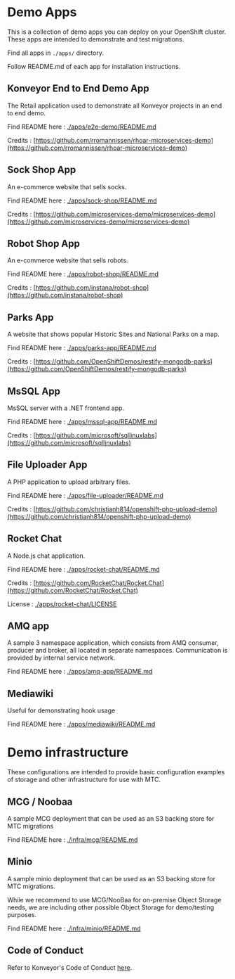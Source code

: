 # Demo Apps

This is a collection of demo apps you can deploy on your OpenShift cluster. These apps are intended to demonstrate and test migrations.

Find all apps in `./apps/` directory.

Follow README.md of each app for installation instructions.

## Konveyor End to End Demo App

The Retail application used to demonstrate all Konveyor projects in an end to end demo.

Find README here : [./apps/e2e-demo/README.md](./apps/e2e-demo/README.md)

Credits : [https://github.com/rromannissen/rhoar-microservices-demo](https://github.com/rromannissen/rhoar-microservices-demo)

## Sock Shop App

An e-commerce website that sells socks.

Find README here : [./apps/sock-shop/README.md](./apps/sock-shop/README.md)

Credits : [https://github.com/microservices-demo/microservices-demo](https://github.com/microservices-demo/microservices-demo)

## Robot Shop App

An e-commerce website that sells robots.

Find README here : [./apps/robot-shop/README.md](./apps/robot-shop/README.md)

Credits : [https://github.com/instana/robot-shop](https://github.com/instana/robot-shop)

## Parks App

A website that shows popular Historic Sites and National Parks on a map.

Find README here : [./apps/parks-app/README.md](./apps/parks-app/README.md)

Credits : [https://github.com/OpenShiftDemos/restify-mongodb-parks](https://github.com/OpenShiftDemos/restify-mongodb-parks)

## MsSQL App

MsSQL server with a .NET frontend app.

Find README here : [./apps/mssql-app/README.md](./apps/mssql-app/README.md)

Credits : [https://github.com/microsoft/sqllinuxlabs](https://github.com/microsoft/sqllinuxlabs)

## File Uploader App

A PHP application to upload arbitrary files.

Find README here : [./apps/file-uploader/README.md](./apps/file-uploader/README.md)

Credits : [https://github.com/christianh814/openshift-php-upload-demo](https://github.com/christianh814/openshift-php-upload-demo)

## Rocket Chat

A Node.js chat application.

Find README here : [./apps/rocket-chat/README.md](./apps/rocket-chat/README.md)

Credits : [https://github.com/RocketChat/Rocket.Chat](https://github.com/RocketChat/Rocket.Chat)

License : [./apps/rocket-chat/LICENSE](./apps/rocket-chat/LICENSE)

## AMQ app

A sample 3 namespace application, which consists from AMQ consumer, producer and broker, all located in separate namespaces. Communication is provided by internal service network.

Find README here : [./apps/amq-app/README.md](./apps/amq-app/README.md)

## Mediawiki

Useful for demonstrating hook usage

Find README here : [./apps/mediawiki/README.md](./apps/mediawiki/README.md)

# Demo infrastructure
These configurations are intended to provide basic configuration examples of storage and other infrastructure for use with MTC.

## MCG / Noobaa

A sample MCG deployment that can be used as an S3 backing store for MTC migrations

Find README here : [./infra/mcg/README.md](./infra/mcg/README.md)

## Minio

A sample minio deployment that can be used as an S3 backing store for MTC migrations.

While we recommend to use MCG/NooBaa for on-premise Object Storage needs, we are including other possible Object Storage for demo/testing purposes.

Find README here : [./infra/minio/README.md](./infra/minio/README.md)

## Code of Conduct
Refer to Konveyor's Code of Conduct [here](https://github.com/konveyor/community/blob/main/CODE_OF_CONDUCT.md).
